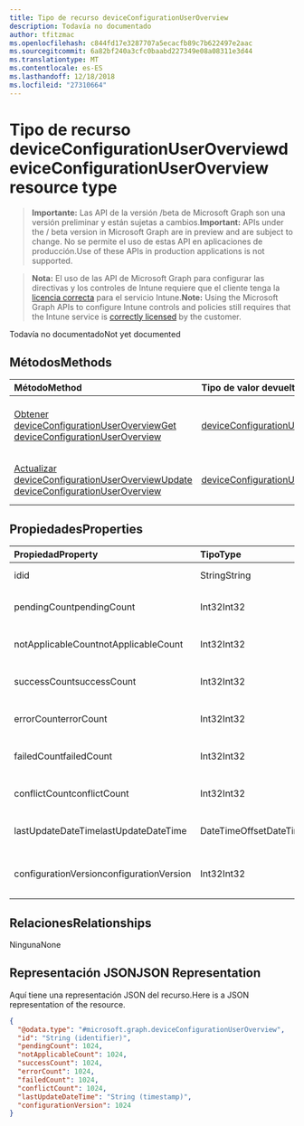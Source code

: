 ```yaml
---
title: Tipo de recurso deviceConfigurationUserOverview
description: Todavía no documentado
author: tfitzmac
ms.openlocfilehash: c844fd17e3287707a5ecacfb89c7b622497e2aac
ms.sourcegitcommit: 6a82bf240a3cfc0baabd227349e08a08311e3d44
ms.translationtype: MT
ms.contentlocale: es-ES
ms.lasthandoff: 12/18/2018
ms.locfileid: "27310664"
---
```

# <a name="deviceconfigurationuseroverview-resource-type"></a><span data-ttu-id="11290-103">Tipo de recurso deviceConfigurationUserOverview</span><span class="sxs-lookup"><span data-stu-id="11290-103">deviceConfigurationUserOverview resource type</span></span>

> <span data-ttu-id="11290-104">**Importante:** Las API de la versión /beta de Microsoft Graph son una versión preliminar y están sujetas a cambios.</span><span class="sxs-lookup"><span data-stu-id="11290-104">**Important:** APIs under the / beta version in Microsoft Graph are in preview and are subject to change.</span></span> <span data-ttu-id="11290-105">No se permite el uso de estas API en aplicaciones de producción.</span><span class="sxs-lookup"><span data-stu-id="11290-105">Use of these APIs in production applications is not supported.</span></span>

> <span data-ttu-id="11290-106">**Nota:** El uso de las API de Microsoft Graph para configurar las directivas y los controles de Intune requiere que el cliente tenga la [licencia correcta](https://go.microsoft.com/fwlink/?linkid=839381) para el servicio Intune.</span><span class="sxs-lookup"><span data-stu-id="11290-106">**Note:** Using the Microsoft Graph APIs to configure Intune controls and policies still requires that the Intune service is [correctly licensed](https://go.microsoft.com/fwlink/?linkid=839381) by the customer.</span></span>

<span data-ttu-id="11290-107">Todavía no documentado</span><span class="sxs-lookup"><span data-stu-id="11290-107">Not yet documented</span></span>
## <a name="methods"></a><span data-ttu-id="11290-108">Métodos</span><span class="sxs-lookup"><span data-stu-id="11290-108">Methods</span></span>
|<span data-ttu-id="11290-109">Método</span><span class="sxs-lookup"><span data-stu-id="11290-109">Method</span></span>|<span data-ttu-id="11290-110">Tipo de valor devuelto</span><span class="sxs-lookup"><span data-stu-id="11290-110">Return Type</span></span>|<span data-ttu-id="11290-111">Descripción</span><span class="sxs-lookup"><span data-stu-id="11290-111">Description</span></span>|
|:---|:---|:---|
|[<span data-ttu-id="11290-112">Obtener deviceConfigurationUserOverview</span><span class="sxs-lookup"><span data-stu-id="11290-112">Get deviceConfigurationUserOverview</span></span>](../api/intune-deviceconfig-deviceconfigurationuseroverview-get.md)|[<span data-ttu-id="11290-113">deviceConfigurationUserOverview</span><span class="sxs-lookup"><span data-stu-id="11290-113">deviceConfigurationUserOverview</span></span>](../resources/intune-deviceconfig-deviceconfigurationuseroverview.md)|<span data-ttu-id="11290-114">Lea las propiedades y las relaciones del objeto [deviceConfigurationUserOverview](../resources/intune-deviceconfig-deviceconfigurationuseroverview.md).</span><span class="sxs-lookup"><span data-stu-id="11290-114">Read properties and relationships of the [deviceConfigurationUserOverview](../resources/intune-deviceconfig-deviceconfigurationuseroverview.md) object.</span></span>|
|[<span data-ttu-id="11290-115">Actualizar deviceConfigurationUserOverview</span><span class="sxs-lookup"><span data-stu-id="11290-115">Update deviceConfigurationUserOverview</span></span>](../api/intune-deviceconfig-deviceconfigurationuseroverview-update.md)|[<span data-ttu-id="11290-116">deviceConfigurationUserOverview</span><span class="sxs-lookup"><span data-stu-id="11290-116">deviceConfigurationUserOverview</span></span>](../resources/intune-deviceconfig-deviceconfigurationuseroverview.md)|<span data-ttu-id="11290-117">Actualice las propiedades de un objeto [deviceConfigurationUserOverview](../resources/intune-deviceconfig-deviceconfigurationuseroverview.md).</span><span class="sxs-lookup"><span data-stu-id="11290-117">Update the properties of a [deviceConfigurationUserOverview](../resources/intune-deviceconfig-deviceconfigurationuseroverview.md) object.</span></span>|

## <a name="properties"></a><span data-ttu-id="11290-118">Propiedades</span><span class="sxs-lookup"><span data-stu-id="11290-118">Properties</span></span>
|<span data-ttu-id="11290-119">Propiedad</span><span class="sxs-lookup"><span data-stu-id="11290-119">Property</span></span>|<span data-ttu-id="11290-120">Tipo</span><span class="sxs-lookup"><span data-stu-id="11290-120">Type</span></span>|<span data-ttu-id="11290-121">Descripción</span><span class="sxs-lookup"><span data-stu-id="11290-121">Description</span></span>|
|:---|:---|:---|
|<span data-ttu-id="11290-122">id</span><span class="sxs-lookup"><span data-stu-id="11290-122">id</span></span>|<span data-ttu-id="11290-123">String</span><span class="sxs-lookup"><span data-stu-id="11290-123">String</span></span>|<span data-ttu-id="11290-124">Clave de la entidad.</span><span class="sxs-lookup"><span data-stu-id="11290-124">Key of the entity.</span></span>|
|<span data-ttu-id="11290-125">pendingCount</span><span class="sxs-lookup"><span data-stu-id="11290-125">pendingCount</span></span>|<span data-ttu-id="11290-126">Int32</span><span class="sxs-lookup"><span data-stu-id="11290-126">Int32</span></span>|<span data-ttu-id="11290-127">Número de usuarios pendientes</span><span class="sxs-lookup"><span data-stu-id="11290-127">Number of pending Users</span></span>|
|<span data-ttu-id="11290-128">notApplicableCount</span><span class="sxs-lookup"><span data-stu-id="11290-128">notApplicableCount</span></span>|<span data-ttu-id="11290-129">Int32</span><span class="sxs-lookup"><span data-stu-id="11290-129">Int32</span></span>|<span data-ttu-id="11290-130">Número de usuarios no es aplicable.</span><span class="sxs-lookup"><span data-stu-id="11290-130">Number of not applicable users</span></span>|
|<span data-ttu-id="11290-131">successCount</span><span class="sxs-lookup"><span data-stu-id="11290-131">successCount</span></span>|<span data-ttu-id="11290-132">Int32</span><span class="sxs-lookup"><span data-stu-id="11290-132">Int32</span></span>|<span data-ttu-id="11290-133">Número de usuarios correctos</span><span class="sxs-lookup"><span data-stu-id="11290-133">Number of succeeded Users</span></span>|
|<span data-ttu-id="11290-134">errorCount</span><span class="sxs-lookup"><span data-stu-id="11290-134">errorCount</span></span>|<span data-ttu-id="11290-135">Int32</span><span class="sxs-lookup"><span data-stu-id="11290-135">Int32</span></span>|<span data-ttu-id="11290-136">Número de usuarios con error</span><span class="sxs-lookup"><span data-stu-id="11290-136">Number of error Users</span></span>|
|<span data-ttu-id="11290-137">failedCount</span><span class="sxs-lookup"><span data-stu-id="11290-137">failedCount</span></span>|<span data-ttu-id="11290-138">Int32</span><span class="sxs-lookup"><span data-stu-id="11290-138">Int32</span></span>|<span data-ttu-id="11290-139">Número de usuarios erróneos</span><span class="sxs-lookup"><span data-stu-id="11290-139">Number of failed Users</span></span>|
|<span data-ttu-id="11290-140">conflictCount</span><span class="sxs-lookup"><span data-stu-id="11290-140">conflictCount</span></span>|<span data-ttu-id="11290-141">Int32</span><span class="sxs-lookup"><span data-stu-id="11290-141">Int32</span></span>|<span data-ttu-id="11290-142">Número de usuarios en conflicto</span><span class="sxs-lookup"><span data-stu-id="11290-142">Number of users in conflict</span></span>|
|<span data-ttu-id="11290-143">lastUpdateDateTime</span><span class="sxs-lookup"><span data-stu-id="11290-143">lastUpdateDateTime</span></span>|<span data-ttu-id="11290-144">DateTimeOffset</span><span class="sxs-lookup"><span data-stu-id="11290-144">DateTimeOffset</span></span>|<span data-ttu-id="11290-145">Última hora de actualización</span><span class="sxs-lookup"><span data-stu-id="11290-145">Last update time</span></span>|
|<span data-ttu-id="11290-146">configurationVersion</span><span class="sxs-lookup"><span data-stu-id="11290-146">configurationVersion</span></span>|<span data-ttu-id="11290-147">Int32</span><span class="sxs-lookup"><span data-stu-id="11290-147">Int32</span></span>|<span data-ttu-id="11290-148">Versión de la directiva para esa información general</span><span class="sxs-lookup"><span data-stu-id="11290-148">Version of the policy for that overview</span></span>|

## <a name="relationships"></a><span data-ttu-id="11290-149">Relaciones</span><span class="sxs-lookup"><span data-stu-id="11290-149">Relationships</span></span>
<span data-ttu-id="11290-150">Ninguna</span><span class="sxs-lookup"><span data-stu-id="11290-150">None</span></span>
## <a name="json-representation"></a><span data-ttu-id="11290-151">Representación JSON</span><span class="sxs-lookup"><span data-stu-id="11290-151">JSON Representation</span></span>
<span data-ttu-id="11290-152">Aquí tiene una representación JSON del recurso.</span><span class="sxs-lookup"><span data-stu-id="11290-152">Here is a JSON representation of the resource.</span></span>
<!-- {
  "blockType": "resource",
  "keyProperty": "id",
  "@odata.type": "microsoft.graph.deviceConfigurationUserOverview"
}
-->
``` json
{
  "@odata.type": "#microsoft.graph.deviceConfigurationUserOverview",
  "id": "String (identifier)",
  "pendingCount": 1024,
  "notApplicableCount": 1024,
  "successCount": 1024,
  "errorCount": 1024,
  "failedCount": 1024,
  "conflictCount": 1024,
  "lastUpdateDateTime": "String (timestamp)",
  "configurationVersion": 1024
}
```





